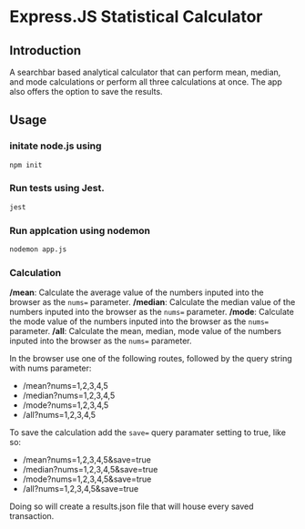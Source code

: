 # Express.JS Statistical Calculator

## Introduction

A searchbar based analytical calculator that can perform mean, median, and mode calculations or perform all three calculations at once. The app also offers the option to save the results. 

## Usage

### initate node.js using
```bash
npm init
```
### Run tests using Jest.
```bash
jest
```
### Run applcation using nodemon
```bash
nodemon app.js
```

### Calculation
__/mean__: Calculate the average value of the numbers inputed into the browser as the `nums=` parameter.
__/median__: Calculate the median value of the numbers inputed into the browser as the `nums=` parameter.
__/mode__: Calculate the mode value of the numbers inputed into the browser as the `nums=` parameter.
__/all__: Calculate the mean, median, mode value of the numbers inputed into the browser as the `nums=` parameter.

In the browser use one of the following routes, followed by the query string with nums parameter:
   * /mean?nums=1,2,3,4,5
   * /median?nums=1,2,3,4,5
   * /mode?nums=1,2,3,4,5
   * /all?nums=1,2,3,4,5

To save the calculation add the `save=` query paramater setting to true, like so:
  * /mean?nums=1,2,3,4,5&save=true
  * /median?nums=1,2,3,4,5&save=true
  * /mode?nums=1,2,3,4,5&save=true
  * /all?nums=1,2,3,4,5&save=true

Doing so will create a results.json file that will house every saved transaction.
